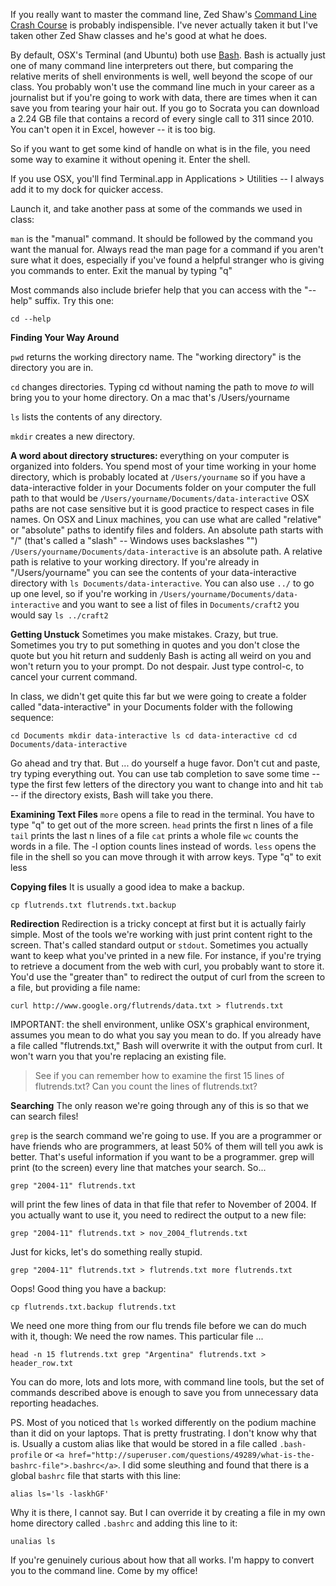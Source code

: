 If you really want to master the command line, Zed Shaw's <a href="http://cli.learncodethehardway.org/">Command Line Crash Course</a> is probably indispensible. I've never actually taken it but I've taken other Zed Shaw classes and he's good at what he does. 

By default, OSX's Terminal (and Ubuntu) both use <a href="http://www.gnu.org/software/bash/manual/bashref.html">Bash</a>. Bash is actually just one of many command line interpreters out there, but comparing the relative merits of shell environments is well, well beyond the scope of our class. You probably won't use the command line much in your career as a journalist but if you're going to work with data, there are times when it can save you from tearing your hair out. If you go to Socrata you can download a 2.24 GB file that contains a record of every single call to 311 since 2010. You can't open it in Excel, however -- it is too big. 

So if you want to get some kind of handle on what is in the file, you need some way to examine it without opening it. Enter the shell. <!--more-->

If you use OSX, you'll find Terminal.app in Applications > Utilities -- I always add it to my dock for quicker access.  

Launch it, and take another pass at some of the commands we used in class:

`man` is the "manual" command. It should be followed by the command you want the manual for. Always read the man page for a command if you aren't sure what it does, especially if you've found a helpful stranger who is giving you commands to enter. Exit the manual by typing "q"

Most commands also include briefer help that you can access with the "--help" suffix. Try this one:

`cd --help`

<strong>Finding Your Way Around</strong>

`pwd` returns the working directory name. The "working directory" is the directory you are in. 

`cd` changes directories. Typing cd without naming the path to move *to* will bring you to your home directory. On a mac that's /Users/yourname

`ls` lists the contents of any directory. 

`mkdir` creates a new directory. 

<strong>A word about directory structures: </strong>everything on your computer is organized into folders. You spend most of your time working in your home directory, which is probably located at `/Users/yourname` so if you have a data-interactive folder in your Documents folder on your computer the full path to that would be `/Users/yourname/Documents/data-interactive`  OSX paths are not case sensitive but it is good practice to respect cases in file names. On OSX and Linux machines, you can use what are called "relative" or "absolute" paths to identify files and folders. An absolute path starts with "/" (that's called a "slash" -- Windows uses backslashes "\") `/Users/yourname/Documents/data-interactive` is an absolute path. A relative path is relative to your working directory. If you're already in "/Users/yourname" you can see the contents of your data-interactive directory with `ls Documents/data-interactive`. You can also use `../` to go up one level, so if you're working in `/Users/yourname/Documents/data-interactive` and you want to see a list of files in `Documents/craft2` you would say `ls ../craft2`

<strong>Getting Unstuck</strong>
Sometimes you make mistakes. Crazy, but true. Sometimes you try to put something in quotes and you don't close the quote but you hit return and suddenly Bash is acting all weird on you and won't return you to your prompt. Do not despair. Just type control-c, to cancel your current command. 

In class, we didn't get quite this far but we were going to create a folder called "data-interactive" in your Documents folder with the following sequence:

`cd Documents
mkdir data-interactive
ls
cd data-interactive
cd
cd Documents/data-interactive`

Go ahead and try that. But ... do yourself a huge favor. Don't cut and paste, try typing everything out. You can use tab completion to save some time -- type the first few letters of the directory you want to change into and hit `tab` -- if the directory exists, Bash will take you there. 


<strong>Examining Text Files</strong>
`more` opens a file to read in the terminal. You have to type "q" to get out of the more screen. 
`head` prints the first n lines of a file
`tail` prints the last n lines of a file 
`cat` prints a whole file
`wc` counts the words in a file. The -l option counts lines instead of words.
`less` opens the file in the shell so you can move through it with arrow keys. Type "q" to exit less

<strong>Copying files</strong>
It is usually a good idea to make a backup. 

`cp flutrends.txt flutrends.txt.backup`

<strong>Redirection</strong>
Redirection is a tricky concept at first but it is actually fairly simple. Most of the tools we're working with just print content right to the screen. That's called standard output or `stdout`. Sometimes you actually want to keep what you've printed in a new file. For instance, if you're trying to retrieve a document from the web with curl, you probably want to store it. You'd use the "greater than" to redirect the output of curl from the screen to a file, but providing a file name:

`curl http://www.google.org/flutrends/data.txt > flutrends.txt`

IMPORTANT: the shell environment, unlike OSX's graphical environment, assumes you mean to do what you say you mean to do. If you already have a file called "flutrends.txt," Bash will overwrite it with the output from curl. It won't warn you that you're replacing an existing file. 

<blockquote>See if you can remember how to examine the first 15 lines of flutrends.txt? Can you count the lines of flutrends.txt?</blockquote>

<strong>Searching</strong>
The only reason we're going through any of this is so that we can search files! 

`grep` is the search command we're going to use. If you are a programmer or have friends who are programmers, at least 50% of them will tell you awk is better. That's useful information if you want to be a programmer. grep will print (to the screen) every line that matches your search. So...

`grep "2004-11" flutrends.txt `

will print the few lines of data in that file that refer to November of 2004. If you actually want to use it, you need to redirect the output to a new file:

`grep "2004-11" flutrends.txt > nov_2004_flutrends.txt`

Just for kicks, let's do something really stupid. 

`grep "2004-11" flutrends.txt > flutrends.txt
more flutrends.txt`

Oops! Good thing you have a backup:

`cp flutrends.txt.backup flutrends.txt`

We need one more thing from our flu trends file before we can do much with it, though: We need the row names. This particular file ...

`head -n 15 flutrends.txt
grep "Argentina" flutrends.txt > header_row.txt`

You can do more, lots and lots more, with command line tools, but the set of commands described above is enough to save you from unnecessary data reporting headaches. 

PS. Most of you noticed that `ls` worked differently on the podium machine than it did on your laptops. That is pretty frustrating. I don't know why that is. Usually a custom alias like that would be stored in a file called `.bash-profile` or `<a href="http://superuser.com/questions/49289/what-is-the-bashrc-file">.bashrc</a>`. I did some sleuthing and found that there is a global `bashrc` file that starts with this line:

`alias ls='ls -laskhGF'`

Why it is there, I cannot say. But I can override it by creating a file in my own home directory called `.bashrc` and adding this line to it:

`unalias ls` 

If you're genuinely curious about how that all works. I'm happy to convert you to the command line. Come by my office!

